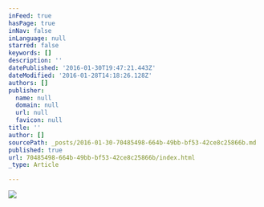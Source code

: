 ```yaml
---
inFeed: true
hasPage: true
inNav: false
inLanguage: null
starred: false
keywords: []
description: ''
datePublished: '2016-01-30T19:47:21.443Z'
dateModified: '2016-01-28T14:18:26.128Z'
authors: []
publisher:
  name: null
  domain: null
  url: null
  favicon: null
title: ''
author: []
sourcePath: _posts/2016-01-30-70485498-664b-49bb-bf53-42ce8c25866b.md
published: true
url: 70485498-664b-49bb-bf53-42ce8c25866b/index.html
_type: Article

---
```

![](https://the-grid-user-content.s3-us-west-2.amazonaws.com/c9e093ab-85cd-45ac-9a0b-da12c2d085d5.png)